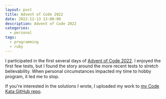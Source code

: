```yaml
---
layout: post
title: Advent of Code 2022
date: 2022-12-13 13:00:00
description: Advent of Code 2022
categories:
  - personal
tags:
  - programming
  - ruby
---
```


I participated in the first several days of [Advent of Code 2022](https://adventofcode.com/2022). I enjoyed the first few tests, but I found the story around the more recent tests to stretch believability. When personal circumstances impacted my time to hobby program, it led me to stop.

If you're interested in the solutions I wrote, I uploaded my work to [my Code Kata GitHub repo](https://github.com/neontapir/code-katas/tree/main/advent_of_code_2022).